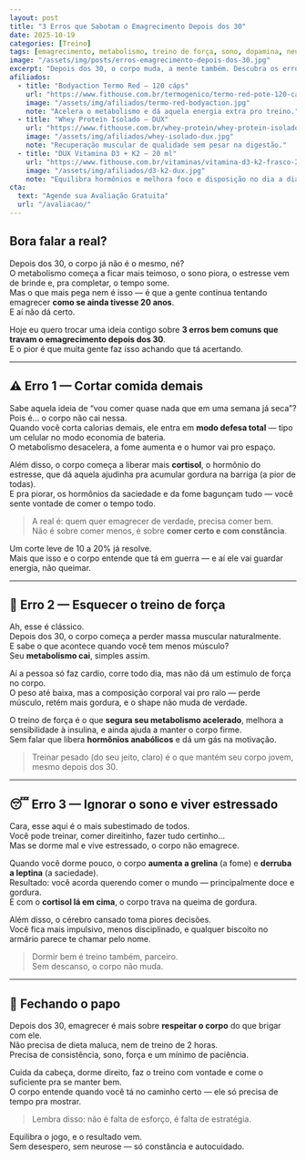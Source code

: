 ```yaml
---
layout: post
title: "3 Erros que Sabotam o Emagrecimento Depois dos 30"
date: 2025-10-19
categories: [Treino]
tags: [emagrecimento, metabolismo, treino de força, sono, dopamina, neurociência, comportamento, hábitos, constância]
image: "/assets/img/posts/erros-emagrecimento-depois-dos-30.jpg"
excerpt: "Depois dos 30, o corpo muda, a mente também. Descubra os erros mais comuns que travam o emagrecimento e como ajustar o jogo sem pirar no processo."
afiliados:
  - title: "Bodyaction Termo Red — 120 cáps"
    url: "https://www.fithouse.com.br/termogenico/termo-red-pote-120-capsulas-bodyaction?am=mdsuplementos&parceiro=10447&cupom=mdsuplementos5"
    image: "/assets/img/afiliados/termo-red-bodyaction.jpg"
    note: "Acelera o metabolismo e dá aquela energia extra pro treino."
  - title: "Whey Protein Isolado — DUX"
    url: "https://www.fithouse.com.br/whey-protein/whey-protein-isolado-dux-900g?am=mdsuplementos&parceiro=10447&cupom=mdsuplementos5"
    image: "/assets/img/afiliados/whey-isolado-dux.jpg"
    note: "Recuperação muscular de qualidade sem pesar na digestão."
  - title: "DUX Vitamina D3 + K2 — 20 ml"
    url: "https://www.fithouse.com.br/vitaminas/vitamina-d3-k2-frasco-20ml-dux-human-health?am=mdsuplementos&parceiro=10447&cupom=mdsuplementos5"
    image: "/assets/img/afiliados/d3-k2-dux.jpg"
    note: "Equilibra hormônios e melhora foco e disposição no dia a dia."
cta:
  text: "Agende sua Avaliação Gratuita"
  url: "/avaliacao/"
---
```


## Bora falar a real?

Depois dos 30, o corpo já não é o mesmo, né?  
O metabolismo começa a ficar mais teimoso, o sono piora, o estresse vem de brinde e, pra completar, o tempo some.  
Mas o que mais pega nem é isso — é que a gente continua tentando emagrecer **como se ainda tivesse 20 anos**.  
E aí não dá certo.  

Hoje eu quero trocar uma ideia contigo sobre **3 erros bem comuns que travam o emagrecimento depois dos 30**.  
E o pior é que muita gente faz isso achando que tá acertando.

---

## ⚠️ Erro 1 — Cortar comida demais

Sabe aquela ideia de “vou comer quase nada que em uma semana já seca”?  
Pois é... o corpo não cai nessa.  
Quando você corta calorias demais, ele entra em **modo defesa total** — tipo um celular no modo economia de bateria.  
O metabolismo desacelera, a fome aumenta e o humor vai pro espaço.  

Além disso, o corpo começa a liberar mais **cortisol**, o hormônio do estresse, que dá aquela ajudinha pra acumular gordura na barriga (a pior de todas).  
E pra piorar, os hormônios da saciedade e da fome bagunçam tudo — você sente vontade de comer o tempo todo.

> A real é: quem quer emagrecer de verdade, precisa comer bem.  
> Não é sobre comer menos, é sobre **comer certo e com constância**.

Um corte leve de 10 a 20% já resolve.  
Mais que isso e o corpo entende que tá em guerra — e aí ele vai guardar energia, não queimar.

---

## 💪 Erro 2 — Esquecer o treino de força

Ah, esse é clássico.  
Depois dos 30, o corpo começa a perder massa muscular naturalmente.  
E sabe o que acontece quando você tem menos músculo?  
Seu **metabolismo cai**, simples assim.  

Aí a pessoa só faz cardio, corre todo dia, mas não dá um estímulo de força no corpo.  
O peso até baixa, mas a composição corporal vai pro ralo — perde músculo, retém mais gordura, e o shape não muda de verdade.  

O treino de força é o que **segura seu metabolismo acelerado**, melhora a sensibilidade à insulina, e ainda ajuda a manter o corpo firme.  
Sem falar que libera **hormônios anabólicos** e dá um gás na motivação.  

> Treinar pesado (do seu jeito, claro) é o que mantém seu corpo jovem, mesmo depois dos 30.

---

## 😴 Erro 3 — Ignorar o sono e viver estressado

Cara, esse aqui é o mais subestimado de todos.  
Você pode treinar, comer direitinho, fazer tudo certinho...  
Mas se dorme mal e vive estressado, o corpo não emagrece.  

Quando você dorme pouco, o corpo **aumenta a grelina** (a fome) e **derruba a leptina** (a saciedade).  
Resultado: você acorda querendo comer o mundo — principalmente doce e gordura.  
E com o **cortisol lá em cima**, o corpo trava na queima de gordura.

Além disso, o cérebro cansado toma piores decisões.  
Você fica mais impulsivo, menos disciplinado, e qualquer biscoito no armário parece te chamar pelo nome.

> Dormir bem é treino também, parceiro.  
> Sem descanso, o corpo não muda.

---

## 💬 Fechando o papo

Depois dos 30, emagrecer é mais sobre **respeitar o corpo** do que brigar com ele.  
Não precisa de dieta maluca, nem de treino de 2 horas.  
Precisa de consistência, sono, força e um mínimo de paciência.  

Cuida da cabeça, dorme direito, faz o treino com vontade e come o suficiente pra se manter bem.  
O corpo entende quando você tá no caminho certo — ele só precisa de tempo pra mostrar.

> Lembra disso: não é falta de esforço, é falta de estratégia.  

Equilibra o jogo, e o resultado vem.  
Sem desespero, sem neurose — só constância e autocuidado.
